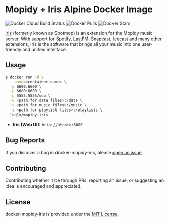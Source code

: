 # Mopidy + Iris Alpine Docker Image

![Docker Cloud Build Status](https://img.shields.io/docker/cloud/build/log1x/mopidy-iris?style=flat-square)
![Docker Pulls](https://img.shields.io/docker/pulls/log1x/mopidy-iris?style=flat-square)
![Docker Stars](https://img.shields.io/docker/stars/log1x/mopidy-iris?style=flat-square)

[Iris](https://github.com/jaedb/Iris) (formerly known as Spotmop) is an extension for the Mopidy music server. With support for Spotify, LastFM, Snapcast, Icecast and many other extensions, Iris is the software that brings all your music into one user-friendly and unified interface.

## Usage

```bash
$ docker run -d \
  --name=<container name> \
  -p 6600:6600 \
  -p 6680:6680 \
  -p 5555:5555/udp \
  -v <path for data files>:/data \
  -v <path for music files>:/music \
  -v <path for playlist files>:/playlists \
  log1x/mopidy-iris
```

- **Iris (Web UI):** `http://<host>:6680`

## Bug Reports

If you discover a bug in docker-mopidy-iris, please [open an issue](https://github.com/log1x/docker-mopidy-iris/issues).

## Contributing

Contributing whether it be through PRs, reporting an issue, or suggesting an idea is encouraged and appreciated.

## License

docker-mopidy-iris is provided under the [MIT License](https://github.com/log1x/docker-mopidy-iris/blob/master/LICENSE.md).
